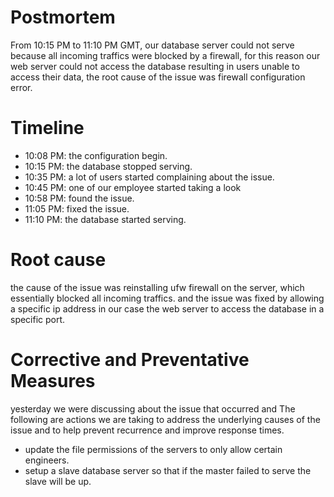 
# Postmortem

From 10:15 PM to 11:10 PM GMT, our database server could not serve because all incoming traffics were blocked by a firewall, for this reason our web server could not access the database resulting in users unable to access their data, the root cause of the issue was firewall configuration error.

# Timeline
- 10:08 PM: the configuration begin.
- 10:15 PM: the database stopped serving.
- 10:35 PM: a lot of users started complaining about the issue.
- 10:45 PM: one of our employee started taking a look
- 10:58 PM: found the issue.
- 11:05 PM: fixed the issue.
- 11:10 PM: the database started serving.

# Root cause

the cause of the issue was reinstalling ufw firewall on the server, which essentially blocked all incoming traffics.
and the issue was fixed by allowing a specific ip address in our case the web server to access the database in a specific port.

# Corrective and Preventative Measures

yesterday we were discussing about the issue that occurred and The following are actions we are taking to address the underlying causes of the issue and to help prevent recurrence and improve response times.

- update the file permissions of the servers to only allow certain engineers.
- setup a slave database server so that if the master failed to serve the slave will be up.